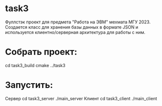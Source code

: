 # task3
Фуллстэк проект для предмета "Работа на ЭВМ" мехмата МГУ 2023.
Создается класс для хранения базы данных в формате JSON и используется клиентно/серверная архитектура для работы с ним.

# Собрать проект:
cd task3_build
cmake ../task3

# Запустить:
Сервер 
        cd task3_server
       ./main_server
Клиент
       cd task3_client
       ./main_client
